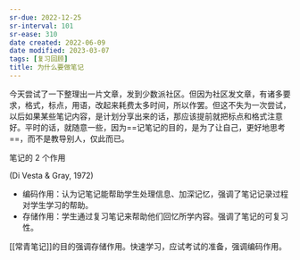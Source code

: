 ```yaml
---
sr-due: 2022-12-25
sr-interval: 101
sr-ease: 310
date created: 2022-06-09
date modified: 2023-03-07
tags: [复习回顾]
title: 为什么要做笔记
---
```


今天尝试了一下整理出一片文章，发到少数派社区。但因为社区发文章，有诸多要求，格式，标点，用语，改起来耗费太多时间，所以作罢。但这不失为一次尝试，以后如果某些笔记内容，是计划分享出来的话，那应该提前就把标点和格式注意好。平时的话，就随意一些，因为==记笔记的目的，是为了让自己，更好地思考==，而不是教导别人，仅此而已。

笔记的 2 个作用

(Di Vesta & Gray, 1972)

- 编码作用：认为记笔记能帮助学生处理信息、加深记忆，强调了笔记记录过程对学生学习的帮助。
- 存储作用：学生通过复习笔记来帮助他们回忆所学内容。强调了笔记的可复习性。

[[常青笔记]]的目的强调存储作用。快速学习，应试考试的准备，强调编码作用。
